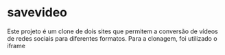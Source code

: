 # savevideo
Este projeto é um clone de dois sites que permitem a conversão de vídeos de redes sociais para diferentes formatos. Para a clonagem, foi utilizado o iframe
